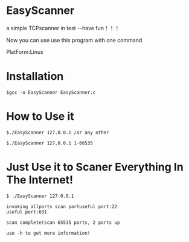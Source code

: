 # EasyScanner
a simple TCPscanner in test --have fun！！！

Now you can use use this program with one command 

PlatForm:Linux

# Installation
```
$gcc -o EasyScanner EasyScanner.c
```
# How to Use it
```
$./EasyScanner 127.0.0.1 /or any other 

$./EasyScanner 127.0.0.1 1-66535
```
# Just Use it to Scaner Everything In The Internet!

```
$ ./EasyScanner 127.0.0.1

invoking allports scan partuseful port:22
useful port:631

scan complete(scan 65535 ports, 2 ports up

use -h to get more information!

```
